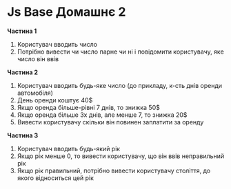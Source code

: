 # Js Base Домашнє 2

**Частина 1**
1. Користувач вводить число
2. Потрібно вивести чи число парне чи ні і повідомити користувачу, яке число він ввів

**Частина 2**
1. Користувач вводить будь-яке число (до прикладу, к-сть днів оренди автомобіля)
2. День оренди коштує 40$
3. Якщо оренда більше-рівні 7 днів, то знижка 50$
4. Якщо оренда більше 3х днів, але менше 7, то знижка 20$
5. Вивести користувачу скільки він повинен заплатити за оренду

**Частина 3**
1. Користувач вводить будь-який рік
2. Якщо рік менше 0, то вивести користувачу, що він ввів неправильний рік
3. Якщо рік правильний, потрібно вивести користувачу століття, до якого відноситься цей рік
